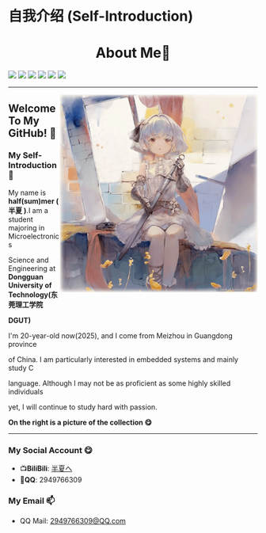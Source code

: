 # 自我介绍 (Self-Introduction)

<div align="center">
 <h1>About Me🎉</h1> 
</div>

 <img src="https://img.shields.io/badge/-老二次元了-40E0D0"> <img src="https://img.shields.io/badge/MCU-YYDS-40E0D0"> <img src="https://img.shields.io/badge/-Github-black?style=flat&logo=github"> <img src="https://img.shields.io/badge/-C语言-blue?style=flat&logo=C"> <img src="https://img.shields.io/badge/-Git-ee462c?style=flat&logo=git&logoColor=white"> <img src="https://img.shields.io/badge/-Linux-grean?style=flat&logo=Linux">
 
---

<img align="right" alt="GIF" src="./01.png" width="400"/>

## Welcome To My GitHub! 🧐



### My Self-Introduction 🏫

My name is **half(sum)mer ( 半夏 )**.I am a student majoring in Microelectronics

Science and Engineering at **Dongguan University of Technology(东莞理工学院**

**DGUT)**

I'm 20-year-old now(2025), and I come from Meizhou in Guangdong province

of China. I am particularly interested in embedded systems and mainly study C

language.  Although I may not be as proficient as some highly skilled individuals

yet, I will continue to study hard with passion.

**On the right is a picture of the collection 😋**

---

### My Social Account :yum:

- :tv:**BiliBili**: [半夏へ](https://space.bilibili.com/399903838)
- :penguin:**QQ**: 2949766309

### My Email :mailbox: 

- QQ Mail: 2949766309@QQ.com
